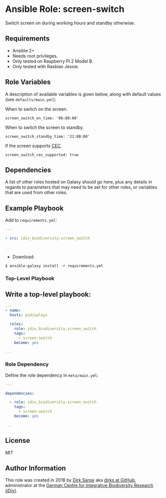 Ansible Role: screen-switch
=========

Switch screen on during working hours and standby otherwise.

Requirements
------------

- Ansible 2+
- Needs root privileges.
- Only tested on Raspberry Pi 2 Model B.
- Only tested with Rasbian Jessie.

Role Variables
--------------
A description of available variables is given below, along with default values (see `defaults/main.yml`):

When to switch on the screen.
```
screen_switch_on_time: '06:00:00'
```

When to switch the screen to standby.
```
screen_switch_standby_time: '21:00:00'
```

If the screen supports [CEC](https://en.wikipedia.org/wiki/Consumer_Electronics_Control).
```
screen_switch_cec_supported: true
```

Dependencies
------------

A list of other roles hosted on Galaxy should go here, plus any details in regards to parameters that may need to be set for other roles, or variables that are used from other roles.

Example Playbook
----------------

Add to `requirements.yml`:

```yml
---

- src: idiv_biodiversity.screen_switch

...
```

- Download:
```console
$ ansible-galaxy install -r requirements.yml
```

### Top-Level Playbook

Write a top-level playbook:
-
```yml
---
- name:
  hosts: pidisplays

  roles:
    role: idiv_biodiversity.screen_switch
    tags:
      - screen-switch
    become: yes

...
```

### Role Dependency

Define the role dependency in `meta/main.yml`:

```yml
---

dependencies:

  - role: idiv_biodiversity.screen_switch
    tags:
      - screen-switch
    become: yes

...
```
License
-------

MIT

Author Information
------------------

This role was created in 2018 by [Dirk Sarpe][author] aka [dirks at GitHub][github], administrator at the [German Centre for Integrative Biodiversity Research (iDiv)][idiv].

[author]: https://www.idiv.de/en/groups_and_people/employees/details/62.html
[idiv]: https://www.idiv.de/
[github]: https://github.com/dirks
